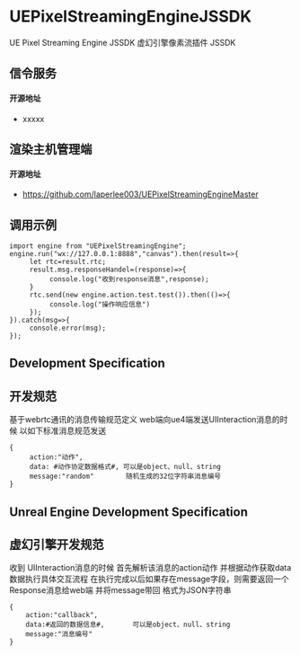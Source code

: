 # UEPixelStreamingEngineJSSDK
UE Pixel Streaming Engine JSSDK
虚幻引擎像素流插件 JSSDK

## 信令服务
#### 开源地址
- xxxxx


## 渲染主机管理端
#### 开源地址
- https://github.com/laperlee003/UEPixelStreamingEngineMaster

## 调用示例
```
import engine from "UEPixelStreamingEngine";
engine.run("wx://127.0.0.1:8888","canvas").then(result=>{
     let rtc=result.rtc;
     result.msg.responseHandel=(response)=>{
          console.log("收到response消息",response);
     }
     rtc.send(new engine.action.test.test()).then(()=>{
          console.log("操作响应信息")
     });
}).catch(msg=>{
     console.error(msg);
});
```

## Development Specification
## 开发规范
基于webrtc通讯的消息传输规范定义
web端向ue4端发送UIInteraction消息的时候
以如下标准消息规范发送
```
{
     action:"动作",
     data: #动作协定数据格式#, 可以是object、null、string
     message:"random"        随机生成的32位字符串消息编号
}
```

## Unreal Engine Development Specification 
## 虚幻引擎开发规范

收到 UIInteraction消息的时候
首先解析该消息的action动作
并根据动作获取data数据执行具体交互流程
在执行完成以后如果存在message字段，则需要返回一个Response消息给web端
并将message带回 格式为JSON字符串
```
{
    action:"callback",
    data:#返回的数据信息#,       可以是object、null、string
    message:"消息编号"
}
```
